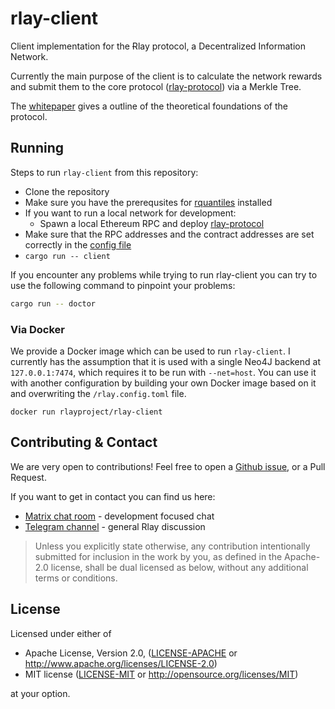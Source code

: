 # rlay-client

Client implementation for the Ɍlay protocol, a Decentralized Information Network.

Currently the main purpose of the client is to calculate the network rewards and submit them to the core protocol ([rlay-protocol][rlay-protocol-github]) via a Merkle Tree.

The [whitepaper][rlay-whitepaper] gives a outline of the theoretical foundations of the protocol.

## Running

Steps to run `rlay-client` from this repository:

  - Clone the repository
  - Make sure you have the prerequsites for [rquantiles][rquantiles-github] installed
  - If you want to run a local network for development:
    - Spawn a local Ethereum RPC and deploy [rlay-protocol][rlay-protocol-github]
  - Make sure that the RPC addresses and the contract addresses are set correctly in the [config file][rlay-config-file]
  - `cargo run -- client`


If you encounter any problems while trying to run rlay-client you can try to use the following command to pinpoint your problems:
```bash
cargo run -- doctor
```

### Via Docker

We provide a Docker image which can be used to run `rlay-client`. I currently has the assumption that it is used with a single Neo4J backend at `127.0.0.1:7474`, which requires it to be run with `--net=host`. You can use it with another configuration by building your own Docker image based on it and overwriting the `/rlay.config.toml` file.

```
docker run rlayproject/rlay-client
```


## Contributing & Contact

We are very open to contributions! Feel free to open a [Github issue][github-issues], or a Pull Request.

If you want to get in contact you can find us here:

  - [Matrix chat room][matrix-chat] - development focused chat
  - [Telegram channel][telegram-chat] - general Rlay discussion

> Unless you explicitly state otherwise, any contribution intentionally submitted for inclusion in the work by you, as defined in the Apache-2.0 license, shall be dual licensed as below, without any additional terms or conditions.

## License

Licensed under either of

  * Apache License, Version 2.0, ([LICENSE-APACHE](LICENSE-APACHE) or http://www.apache.org/licenses/LICENSE-2.0)
  * MIT license ([LICENSE-MIT](LICENSE-MIT) or http://opensource.org/licenses/MIT)

at your option.

[rlay-config-file]: ./rlay.config.toml
[rquantiles-github]: https://github.com/hobofan/rquantiles
[github-issues]: https://github.com/rlay-project/rlay-client/issues
[matrix-chat]: https://matrix.to/#/#rlay:matrix.org
[rlay-protocol-github]: https://github.com/rlay-project/rlay-protocol
[rlay-whitepaper]: https://rlay.com/rlay-whitepaper.pdf
[telegram-chat]: https://t.me/rlay_official
